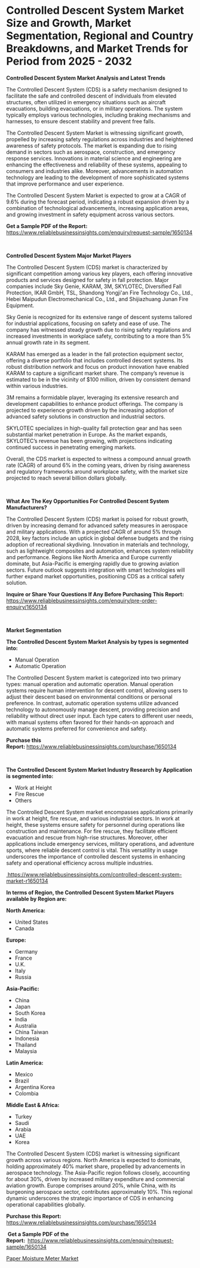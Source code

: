 <p><h1>Controlled Descent System Market Size and Growth, Market Segmentation, Regional and Country Breakdowns, and Market Trends for Period from 2025 -  2032</h1></p><p><strong>Controlled Descent System Market Analysis and Latest Trends</strong></p>
<p><p>The Controlled Descent System (CDS) is a safety mechanism designed to facilitate the safe and controlled descent of individuals from elevated structures, often utilized in emergency situations such as aircraft evacuations, building evacuations, or in military operations. The system typically employs various technologies, including braking mechanisms and harnesses, to ensure descent stability and prevent free falls.</p><p>The Controlled Descent System Market is witnessing significant growth, propelled by increasing safety regulations across industries and heightened awareness of safety protocols. The market is expanding due to rising demand in sectors such as aerospace, construction, and emergency response services. Innovations in material science and engineering are enhancing the effectiveness and reliability of these systems, appealing to consumers and industries alike. Moreover, advancements in automation technology are leading to the development of more sophisticated systems that improve performance and user experience.</p><p>The Controlled Descent System Market is expected to grow at a CAGR of 9.6% during the forecast period, indicating a robust expansion driven by a combination of technological advancements, increasing application areas, and growing investment in safety equipment across various sectors.</p></p>
<p><strong>Get a Sample PDF of the Report:&nbsp;</strong> <a href="https://www.reliablebusinessinsights.com/enquiry/request-sample/1650134?utm_campaign=2209&utm_medium=2&utm_source=Github&utm_content=ia&utm_term=17022025&utm_id=controlled-descent-system">https://www.reliablebusinessinsights.com/enquiry/request-sample/1650134</a></p>
<p>&nbsp;</p>
<p><strong>Controlled Descent System Major Market Players</strong></p>
<p><p>The Controlled Descent System (CDS) market is characterized by significant competition among various key players, each offering innovative products and services designed for safety in fall protection. Major companies include Sky Genie, KARAM, 3M, SKYLOTEC, Diversified Fall Protection, IKAR GmbH, TSL, Shandong Yongji'an Fire Technology Co., Ltd., Hebei Maipudun Electromechanical Co., Ltd., and Shijiazhuang Junan Fire Equipment.</p><p>Sky Genie is recognized for its extensive range of descent systems tailored for industrial applications, focusing on safety and ease of use. The company has witnessed steady growth due to rising safety regulations and increased investments in workplace safety, contributing to a more than 5% annual growth rate in its segment.</p><p>KARAM has emerged as a leader in the fall protection equipment sector, offering a diverse portfolio that includes controlled descent systems. Its robust distribution network and focus on product innovation have enabled KARAM to capture a significant market share. The company’s revenue is estimated to be in the vicinity of $100 million, driven by consistent demand within various industries.</p><p>3M remains a formidable player, leveraging its extensive research and development capabilities to enhance product offerings. The company is projected to experience growth driven by the increasing adoption of advanced safety solutions in construction and industrial sectors.</p><p>SKYLOTEC specializes in high-quality fall protection gear and has seen substantial market penetration in Europe. As the market expands, SKYLOTEC’s revenue has been growing, with projections indicating continued success in penetrating emerging markets.</p><p>Overall, the CDS market is expected to witness a compound annual growth rate (CAGR) of around 6% in the coming years, driven by rising awareness and regulatory frameworks around workplace safety, with the market size projected to reach several billion dollars globally.</p></p>
<p>&nbsp;</p>
<p><strong>What Are The Key Opportunities For Controlled Descent System Manufacturers?</strong></p>
<p><p>The Controlled Descent System (CDS) market is poised for robust growth, driven by increasing demand for advanced safety measures in aerospace and military applications. With a projected CAGR of around 5% through 2028, key factors include an uptick in global defense budgets and the rising adoption of recreational skydiving. Innovation in materials and technology, such as lightweight composites and automation, enhances system reliability and performance. Regions like North America and Europe currently dominate, but Asia-Pacific is emerging rapidly due to growing aviation sectors. Future outlook suggests integration with smart technologies will further expand market opportunities, positioning CDS as a critical safety solution.</p></p>
<p><strong>Inquire or Share Your Questions If Any Before Purchasing This Report:</strong> <a href="https://www.reliablebusinessinsights.com/enquiry/pre-order-enquiry/1650134?utm_campaign=2209&utm_medium=2&utm_source=Github&utm_content=ia&utm_term=17022025&utm_id=controlled-descent-system">https://www.reliablebusinessinsights.com/enquiry/pre-order-enquiry/1650134</a></p>
<p>&nbsp;</p>
<p><strong>Market Segmentation</strong></p>
<p><strong>The Controlled Descent System Market Analysis by types is segmented into:</strong></p>
<p><ul><li>Manual Operation</li><li>Automatic Operation</li></ul></p>
<p><p>The Controlled Descent System market is categorized into two primary types: manual operation and automatic operation. Manual operation systems require human intervention for descent control, allowing users to adjust their descent based on environmental conditions or personal preference. In contrast, automatic operation systems utilize advanced technology to autonomously manage descent, providing precision and reliability without direct user input. Each type caters to different user needs, with manual systems often favored for their hands-on approach and automatic systems preferred for convenience and safety.</p></p>
<p><strong>Purchase this Report:&nbsp;</strong><a href="https://www.reliablebusinessinsights.com/purchase/1650134?utm_campaign=2209&utm_medium=2&utm_source=Github&utm_content=ia&utm_term=17022025&utm_id=controlled-descent-system">https://www.reliablebusinessinsights.com/purchase/1650134</a></p>
<p>&nbsp;</p>
<p><strong>The Controlled Descent System Market Industry Research by Application is segmented into:</strong></p>
<p><ul><li>Work at Height</li><li>Fire Rescue</li><li>Others</li></ul></p>
<p><p>The Controlled Descent System market encompasses applications primarily in work at height, fire rescue, and various industrial sectors. In work at height, these systems ensure safety for personnel during operations like construction and maintenance. For fire rescue, they facilitate efficient evacuation and rescue from high-rise structures. Moreover, other applications include emergency services, military operations, and adventure sports, where reliable descent control is vital. This versatility in usage underscores the importance of controlled descent systems in enhancing safety and operational efficiency across multiple industries.</p></p>
<p><a href="https://www.reliablebusinessinsights.com/controlled-descent-system-market-r1650134?utm_campaign=2209&utm_medium=2&utm_source=Github&utm_content=ia&utm_term=17022025&utm_id=controlled-descent-system">&nbsp;https://www.reliablebusinessinsights.com/controlled-descent-system-market-r1650134</a></p>
<p><strong>In terms of Region, the Controlled Descent System Market Players available by Region are:</strong></p>
<p>
    <p> <strong> North America: </strong>
        <ul>
            <li>United States</li>
            <li>Canada</li>
        </ul>
        </p> 
    <p> <strong> Europe: </strong>
        <ul>
            <li>Germany</li>
            <li>France</li>
            <li>U.K.</li>
            <li>Italy</li>
            <li>Russia</li>
        </ul>
        </p> 
    <p> <strong> Asia-Pacific: </strong>
        <ul>
            <li>China</li>
            <li>Japan</li>
            <li>South Korea</li>
            <li>India</li>
            <li>Australia</li>
            <li>China Taiwan</li>
            <li>Indonesia</li>
            <li>Thailand</li>
            <li>Malaysia</li>
        </ul>
        </p> 
    <p> <strong> Latin America: </strong>
        <ul>
            <li>Mexico</li>
            <li>Brazil</li>
            <li>Argentina Korea</li>
            <li>Colombia</li>
        </ul>
        </p> 
    <p> <strong> Middle East & Africa: </strong>
        <ul>
            <li>Turkey</li>
            <li>Saudi</li>
            <li>Arabia</li>
            <li>UAE</li>
            <li>Korea</li>
        </ul>
    </p>
    </p>
<p><p>The Controlled Descent System (CDS) market is witnessing significant growth across various regions. North America is expected to dominate, holding approximately 40% market share, propelled by advancements in aerospace technology. The Asia-Pacific region follows closely, accounting for about 30%, driven by increased military expenditure and commercial aviation growth. Europe comprises around 20%, while China, with its burgeoning aerospace sector, contributes approximately 10%. This regional dynamic underscores the strategic importance of CDS in enhancing operational capabilities globally.</p></p>
<p><strong>Purchase this Report: </strong><a href="https://www.reliablebusinessinsights.com/purchase/1650134?utm_campaign=2209&utm_medium=2&utm_source=Github&utm_content=ia&utm_term=17022025&utm_id=controlled-descent-system">https://www.reliablebusinessinsights.com/purchase/1650134</a></p>
<p>&nbsp;<strong>Get a Sample PDF of the Report:&nbsp;&nbsp;</strong><a href="https://www.reliablebusinessinsights.com/enquiry/request-sample/1650134?utm_campaign=2209&utm_medium=2&utm_source=Github&utm_content=ia&utm_term=17022025&utm_id=controlled-descent-system">https://www.reliablebusinessinsights.com/enquiry/request-sample/1650134</a></p>
<p><strong></strong></p>
<p><p><a href="https://github.com/kbollin866/Market-Research-Report-List-1/blob/main/paper-moisture-meter-market.md?utm_campaign=2209&utm_medium=2&utm_source=Github&utm_content=ia&utm_term=17022025&utm_id=controlled-descent-system">Paper Moisture Meter Market</a></p></p>